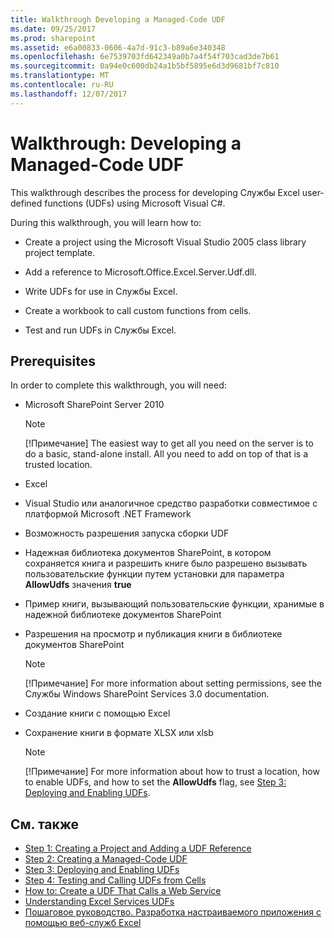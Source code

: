 ```yaml
---
title: Walkthrough Developing a Managed-Code UDF
ms.date: 09/25/2017
ms.prod: sharepoint
ms.assetid: e6a00833-0606-4a7d-91c3-b89a6e340348
ms.openlocfilehash: 6e7539703fd642349a0b7a4f54f703cad3de7b61
ms.sourcegitcommit: 0a94e0c600db24a1b5bf5895e6d3d9681bf7c810
ms.translationtype: MT
ms.contentlocale: ru-RU
ms.lasthandoff: 12/07/2017
---
```

# <a name="walkthrough-developing-a-managed-code-udf"></a>Walkthrough: Developing a Managed-Code UDF

This walkthrough describes the process for developing Службы Excel user-defined functions (UDFs) using Microsoft Visual C#.

During this walkthrough, you will learn how to:
- Create a project using the Microsoft Visual Studio 2005 class library project template.
    
  
- Add a reference to Microsoft.Office.Excel.Server.Udf.dll.
    
  
- Write UDFs for use in Службы Excel.
    
  
- Create a workbook to call custom functions from cells.
    
  
- Test and run UDFs in Службы Excel.
    
  

## <a name="prerequisites"></a>Prerequisites

In order to complete this walkthrough, you will need: 
  
    
    

- Microsoft SharePoint Server 2010 
    
    > [!NOTE] 
    > [!Примечание] The easiest way to get all you need on the server is to do a basic, stand-alone install. All you need to add on top of that is a trusted location. 

- Excel
    
  
- Visual Studio или аналогичное средство разработки совместимое с платформой Microsoft .NET Framework
    
  
- Возможность разрешения запуска сборки UDF
    
  
- Надежная библиотека документов SharePoint, в котором сохраняется книга и разрешить книге было разрешено вызывать пользовательские функции путем установки для параметра **AllowUdfs** значения **true**
    
  
- Пример книги, вызывающий пользовательские функции, хранимые в надежной библиотеке документов SharePoint
    
  
- Разрешения на просмотр и публикация книги в библиотеке документов SharePoint
    
    > [!NOTE] 
    > [!Примечание] For more information about setting permissions, see the Службы Windows SharePoint Services 3.0 documentation. 

- Создание книги с помощью Excel
    
  
- Сохранение книги в формате XLSX или xlsb
    
    > [!NOTE] 
    > [!Примечание] For more information about how to trust a location, how to enable UDFs, and how to set the **AllowUdfs** flag, see [Step 3: Deploying and Enabling UDFs](step-3-deploying-and-enabling-udfs.md). 

## <a name="see-also"></a>См. также

- [Step 1: Creating a Project and Adding a UDF Reference](step-1-creating-a-project-and-adding-a-udf-reference.md)
- [Step 2: Creating a Managed-Code UDF](step-2-creating-a-managed-code-udf.md)
- [Step 3: Deploying and Enabling UDFs](step-3-deploying-and-enabling-udfs.md)
- [Step 4: Testing and Calling UDFs from Cells](step-4-testing-and-calling-udfs-from-cells.md)
- [How to: Create a UDF That Calls a Web Service](how-to-create-a-udf-that-calls-a-web-service.md)
- [Understanding Excel Services UDFs](understanding-excel-services-udfs.md)
- [Пошаговое руководство. Разработка настраиваемого приложения с помощью веб-служб Excel](walkthrough-developing-a-custom-application-using-excel-web-services.md)
